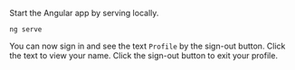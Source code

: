Start the Angular app by serving locally.

```shell
ng serve
```

You can now sign in and see the text `Profile` by the sign-out button. Click the text to view your name. Click the sign-out button to exit your profile.
